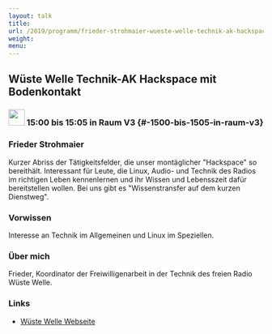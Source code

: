 ```yaml
---
layout: talk
title:
url: /2019/programm/frieder-strohmaier-wueste-welle-technik-ak-hackspace-mit-bodenkontakt/
weight:
menu:
---
```

## Wüste Welle Technik-AK Hackspace mit Bodenkontakt

### <img height = "32" src="../../../images/lightning.svg"> 15:00 bis 15:05 in Raum V3 {#-1500-bis-1505-in-raum-v3}

### Frieder Strohmaier

Kurzer Abriss der Tätigkeitsfelder, die unser montäglicher "Hackspace" so bereithält. Interessant für Leute, die Linux,  Audio- und Technik des Radios im richtigen Leben kennenlernen und ihr Wissen und Lebensszeit dafür bereitstellen wollen. Bei uns gibt es "Wissenstransfer auf dem kurzen Dienstweg".

### Vorwissen

Interesse an Technik im Allgemeinen und Linux im Speziellen.

### Über mich

Frieder, Koordinator der Freiwilligenarbeit in der Technik des freien Radio Wüste Welle.

### Links

- <a href="https://www.wueste-welle.de/" target="_blank">Wüste Welle Webseite</a>